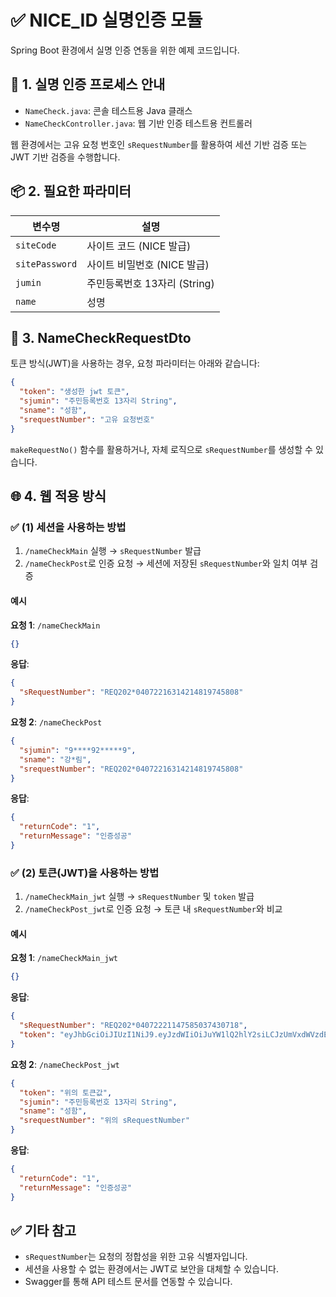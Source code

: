 # ✅ NICE_ID 실명인증 모듈

Spring Boot 환경에서 실명 인증 연동을 위한 예제 코드입니다.

## 📌 1. 실명 인증 프로세스 안내

- `NameCheck.java`: 콘솔 테스트용 Java 클래스
- `NameCheckController.java`: 웹 기반 인증 테스트용 컨트롤러

웹 환경에서는 고유 요청 번호인 `sRequestNumber`를 활용하여 세션 기반 검증 또는 JWT 기반 검증을 수행합니다.

## 📦 2. 필요한 파라미터

| 변수명 | 설명 |
|--------|------|
| `siteCode` | 사이트 코드 (NICE 발급) |
| `sitePassword` | 사이트 비밀번호 (NICE 발급) |
| `jumin` | 주민등록번호 13자리 (String) |
| `name` | 성명 |

## 🧾 3. NameCheckRequestDto

토큰 방식(JWT)을 사용하는 경우, 요청 파라미터는 아래와 같습니다:

```json
{
  "token": "생성한 jwt 토큰",
  "sjumin": "주민등록번호 13자리 String",
  "sname": "성함",
  "srequestNumber": "고유 요청번호"
}
```

`makeRequestNo()` 함수를 활용하거나, 자체 로직으로 `sRequestNumber`를 생성할 수 있습니다.

## 🌐 4. 웹 적용 방식

### ✅ (1) 세션을 사용하는 방법

1. `/nameCheckMain` 실행 → `sRequestNumber` 발급
2. `/nameCheckPost`로 인증 요청 → 세션에 저장된 `sRequestNumber`와 일치 여부 검증

#### 예시

**요청 1**: `/nameCheckMain`
```json
{}
```

**응답**:
```json
{
  "sRequestNumber": "REQ202*04072216314214819745808"
}
```

**요청 2**: `/nameCheckPost`
```json
{
  "sjumin": "9****92*****9",
  "sname": "강*림",
  "srequestNumber": "REQ202*04072216314214819745808"
}
```

**응답**:
```json
{
  "returnCode": "1",
  "returnMessage": "인증성공"
}
```

### ✅ (2) 토큰(JWT)을 사용하는 방법

1. `/nameCheckMain_jwt` 실행 → `sRequestNumber` 및 `token` 발급
2. `/nameCheckPost_jwt`로 인증 요청 → 토큰 내 `sRequestNumber`와 비교

#### 예시

**요청 1**: `/nameCheckMain_jwt`
```json
{}
```

**응답**:
```json
{
  "sRequestNumber": "REQ202*04072221147585037430718",
  "token": "eyJhbGciOiJIUzI1NiJ9.eyJzdWIiOiJuYW1lQ2hlY2siLCJzUmVxdWVzdE51bWJlciI6IlJFUTIwMjUwNDA3MjIyMTE0NzU4NTAzNzQzMDcxOCIsImlhdCI6MTc0NDAzMjA3NCwiZXhwIjoxNzQ0MDMyMzc0fQ.WBi7lgtGj14XjcgnjO7irDFhHX12KLZ3xWwf-9o6g3s"
}
```

**요청 2**: `/nameCheckPost_jwt`
```json
{
  "token": "위의 토큰값",
  "sjumin": "주민등록번호 13자리 String",
  "sname": "성함",
  "srequestNumber": "위의 sRequestNumber"
}
```

**응답**:
```json
{
  "returnCode": "1",
  "returnMessage": "인증성공"
}
```

## ✅ 기타 참고

- `sRequestNumber`는 요청의 정합성을 위한 고유 식별자입니다.
- 세션을 사용할 수 없는 환경에서는 JWT로 보안을 대체할 수 있습니다.
- Swagger를 통해 API 테스트 문서를 연동할 수 있습니다.



